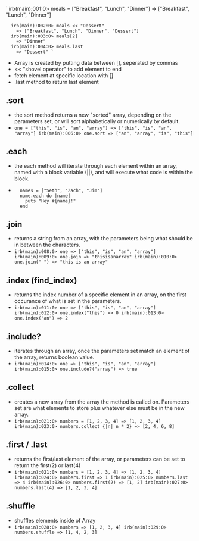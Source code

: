 `
      irb(main):001:0> meals = ["Breakfast", "Lunch", "Dinner"]
        => ["Breakfast", "Lunch", "Dinner"]

      irb(main):002:0> meals << "Dessert"
        => ["Breakfast", "Lunch", "Dinner", "Dessert"]
      irb(main):003:0> meals[2]
        => "Dinner"
      irb(main):004:0> meals.last
        => "Dessert" `


- Array is created by putting data between [], seperated by commas
- << "shovel operator" to add element to end
- fetch element at specific location with []
- .last method to return last element


## .sort
  - the sort method returns a new "sorted" array, depending on the parameters set, or will sort alphabetically or numerically by default.
  - `one = ["this", "is", "an", "array"]
      => ["this", "is", "an", "array"]
    irb(main):006:0> one.sort
      => ["an", "array", "is", "this"]`

## .each
  - the each method will iterate through each element within an array, named with a block variable (||), and will execute what code is within the block.
  - ```
      names = ["Seth", "Zach", "Jim"]
      name.each do |name|
        puts "Hey #{name}!"
      end

      ```


## .join
  - returns a string from an array, with the parameters being what should be in between the characters.
  - `irb(main):008:0> one
      => ["this", "is", "an", "array"]
    irb(main):009:0> one.join
      => "thisisanarray"
    irb(main):010:0> one.join(" ")
      => "this is an array"`

## .index (find_index)
  - returns the index number of a specific element in an array, on the first occurance of what is set
  in the parameters.
  - `irb(main):011:0> one
      => ["this", "is", "an", "array"]
    irb(main):012:0> one.index("this")
      => 0
    irb(main):013:0> one.index("an")
      => 2`

## .include?
  - iterates through an array, once the parameters set match an element of the array, returns boolean value.
  - `irb(main):014:0> one
      => ["this", "is", "an", "array"]
    irb(main):015:0> one.include?("array")
      => true`

## .collect
  - creates a new array from the array the method is called on. Parameters set are what elements to store plus
  whatever else must be in the new array.
  - `irb(main):021:0> numbers = [1, 2, 3, 4]
      => [1, 2, 3, 4]
    irb(main):023:0> numbers.collect {|n| n * 2}
      => [2, 4, 6, 8]`

## .first / .last
 - returns the first/last element of the array, or parameters can be set to return the first(2) or last(4)
 - `irb(main):021:0> numbers = [1, 2, 3, 4]
    => [1, 2, 3, 4]
   irb(main):024:0> numbers.first
    => 1
   irb(main):025:0> numbers.last
    => 4
   irb(main):026:0> numbers.first(2)
    => [1, 2]
   irb(main):027:0> numbers.last(4)
    => [1, 2, 3, 4]`

## .shuffle
  - shuffles elements inside of Array
  - `irb(main):028:0> numbers
      => [1, 2, 3, 4]
    irb(main):029:0> numbers.shuffle
      => [1, 4, 2, 3]`

